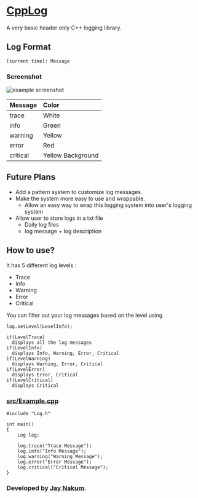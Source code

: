 # [CppLog](https://github.com/JayNakum/CppLog)
A very basic header only C++ logging library.  

## Log Format
```
[current time]: Message
```

### Screenshot
![example screenshot](https://user-images.githubusercontent.com/45930809/177749151-4ab01926-ba84-443d-9b99-197b170bd7fd.png)


Message       | Color  
:-------------| :----------------  
trace         | White  
info          | Green  
warning       | Yellow  
error         | Red  
critical      | Yellow Background  

## Future Plans
- Add a pattern system to customize log messages.
- Make the system more easy to use and wrappable.
  - Allow an easy way to wrap this logging system into user's logging system
- Allow user to store logs in a txt file
  - Daily log files
  - log message + log description

## How to use?

It has 5 different log levels : 
- Trace
- Info
- Warning
- Error
- Critical

You can filter out your log messages based on the level using
```
log.setLevel(LevelInfo);
```
```
if(LevelTrace)
  displays all the log messages
if(LevelInfo)
  displays Info, Warning, Error, Critical
if(LevelWarning)
  displays Warning, Error, Critical
if(LevelError)
  displays Error, Critical
if(LevelCritical)
  displays Critical
```


### [src/Example.cpp](https://github.com/JayNakum/CppLog/blob/main/src/Example.cpp)
```
#include "Log.h"

int main()
{
    Log log;

    log.trace("Trace Message");
    log.info("Info Message");
    log.warning("Warning Message");
    log.error("Error Message");
    log.critical("Critical Message");
}
```
### Developed by [Jay Nakum](https://jaynakum.github.io/).
